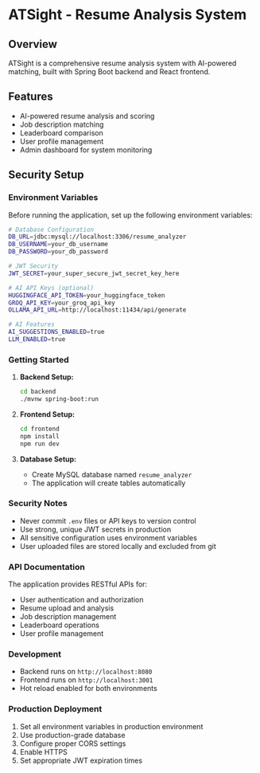 # ATSight - Resume Analysis System

## Overview
ATSight is a comprehensive resume analysis system with AI-powered matching, built with Spring Boot backend and React frontend.

## Features
- AI-powered resume analysis and scoring
- Job description matching
- Leaderboard comparison
- User profile management
- Admin dashboard for system monitoring

## Security Setup

### Environment Variables
Before running the application, set up the following environment variables:

```bash
# Database Configuration
DB_URL=jdbc:mysql://localhost:3306/resume_analyzer
DB_USERNAME=your_db_username
DB_PASSWORD=your_db_password

# JWT Security
JWT_SECRET=your_super_secure_jwt_secret_key_here

# AI API Keys (optional)
HUGGINGFACE_API_TOKEN=your_huggingface_token
GROQ_API_KEY=your_groq_api_key
OLLAMA_API_URL=http://localhost:11434/api/generate

# AI Features
AI_SUGGESTIONS_ENABLED=true
LLM_ENABLED=true
```

### Getting Started

1. **Backend Setup:**
   ```bash
   cd backend
   ./mvnw spring-boot:run
   ```

2. **Frontend Setup:**
   ```bash
   cd frontend
   npm install
   npm run dev
   ```

3. **Database Setup:**
   - Create MySQL database named `resume_analyzer`
   - The application will create tables automatically

### Security Notes
- Never commit `.env` files or API keys to version control
- Use strong, unique JWT secrets in production
- All sensitive configuration uses environment variables
- User uploaded files are stored locally and excluded from git

### API Documentation
The application provides RESTful APIs for:
- User authentication and authorization
- Resume upload and analysis
- Job description management
- Leaderboard operations
- User profile management

### Development
- Backend runs on `http://localhost:8080`
- Frontend runs on `http://localhost:3001`
- Hot reload enabled for both environments

### Production Deployment
1. Set all environment variables in production environment
2. Use production-grade database
3. Configure proper CORS settings
4. Enable HTTPS
5. Set appropriate JWT expiration times
